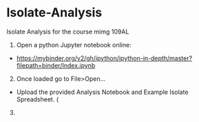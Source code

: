 # Isolate-Analysis
Isolate Analysis for the course mimg 109AL

1. Open a python Jupyter notebook online:
- https://mybinder.org/v2/gh/ipython/ipython-in-depth/master?filepath=binder/Index.ipynb
2. Once loaded go to File>Open…
-	Upload the provided Analysis Notebook and Example Isolate Spreadsheet. (
3. 
